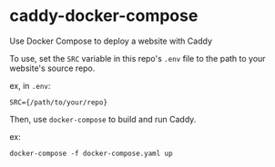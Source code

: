 # caddy-docker-compose
Use Docker Compose to deploy a website with Caddy

To use, set the `SRC` variable in this repo's `.env` file to the path to your website's source repo.

ex, in `.env`:
```
SRC={/path/to/your/repo}
```

Then, use `docker-compose` to build and run Caddy.

ex:
```
docker-compose -f docker-compose.yaml up
```
